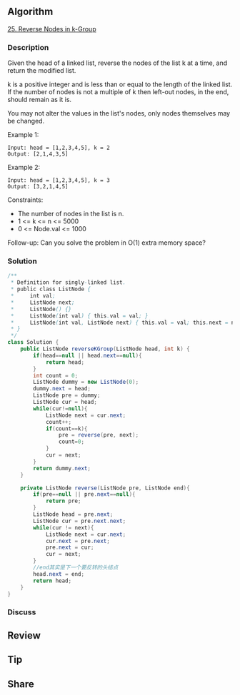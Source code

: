 ## Algorithm

[25. Reverse Nodes in k-Group](https://leetcode.com/problems/reverse-nodes-in-k-group/)

### Description

Given the head of a linked list, reverse the nodes of the list k at a time, and return the modified list.

k is a positive integer and is less than or equal to the length of the linked list. If the number of nodes is not a multiple of k then left-out nodes, in the end, should remain as it is.

You may not alter the values in the list's nodes, only nodes themselves may be changed.

Example 1:


```
Input: head = [1,2,3,4,5], k = 2
Output: [2,1,4,3,5]
```

Example 2:

```
Input: head = [1,2,3,4,5], k = 3
Output: [3,2,1,4,5]
```

Constraints:

- The number of nodes in the list is n.
- 1 <= k <= n <= 5000
- 0 <= Node.val <= 1000


Follow-up: Can you solve the problem in O(1) extra memory space?

### Solution

```java
/**
 * Definition for singly-linked list.
 * public class ListNode {
 *     int val;
 *     ListNode next;
 *     ListNode() {}
 *     ListNode(int val) { this.val = val; }
 *     ListNode(int val, ListNode next) { this.val = val; this.next = next; }
 * }
 */
class Solution {
    public ListNode reverseKGroup(ListNode head, int k) {
        if(head==null || head.next==null){
            return head;
        }
        int count = 0;
        ListNode dummy = new ListNode(0);
        dummy.next = head;
        ListNode pre = dummy;
        ListNode cur = head;
        while(cur!=null){
            ListNode next = cur.next;
            count++;
            if(count==k){
                pre = reverse(pre, next);
                count=0;
            }
            cur = next;
        }
        return dummy.next;
    }

    private ListNode reverse(ListNode pre, ListNode end){
        if(pre==null || pre.next==null){
            return pre;
        }
        ListNode head = pre.next;
        ListNode cur = pre.next.next;
        while(cur != next){
            ListNode next = cur.next;
            cur.next = pre.next;
            pre.next = cur;
            cur = next;
        }
        //end其实是下一个要反转的头结点
        head.next = end;
        return head;
    }
}
```

### Discuss

## Review


## Tip


## Share
